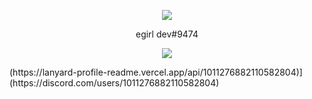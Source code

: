 <p align="center">  
<img src="https://user-images.githubusercontent.com/117775515/202331719-c293d2d4-fa97-4424-b174-d1ba03b8bbc9.gif">
</p>
<p align="center">
    egirl dev#9474
<p align="center">  
<img src="https://komarev.com/ghpvc/?username=dev6920&color=grey">
</p>
(https://lanyard-profile-readme.vercel.app/api/1011276882110582804)](https://discord.com/users/1011276882110582804)


